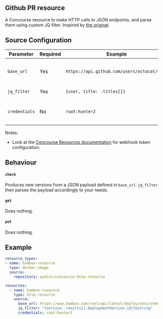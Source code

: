## Github PR resource

[original-resource]: https://github.com/concourse/echo-resource

A Concourse resource to make HTTP calls to JSON endpoints, and parse them using custom JQ filter. 
Inspired by [the original][original-resource].

## Source Configuration

| Parameter                   | Required | Example                                     | Description                                                                                                                                                                                                                                                                                |
|-----------------------------|----------|---------------------------------------------|--------------------------------------------------------------------------------------------------------------------------------------------------------------------------------------------------------------------------------------------------------------------------------------------|
| `base_url`                  | Yes      | `https://api.github.com/users/octocat/orgs` | Url for the json payload to get.                                                                                                                                                                                                                                                           |
| `jq_filter`                 | Yes      | `{user, title: .titles[]}`                  | Valid JQ filter                                                                                                                                                                                                                                                                            |
| `credentials`               | No       | `root:hunter2`                              | Basic auth. Will be base64 encoded.                                                                                                                                                                                                                                                           |

Notes:
 - Look at the [Concourse Resources documentation](https://concourse-ci.org/resources.html#resource-webhook-token)
 for webhook token configuration.

## Behaviour

#### `check`

Produces new versions from a JSON payload defined in `base_url`. `jq_filter` then parses the payload accordingly to your needs.

#### `get`

Does nothing.

#### `put`

Does nothing.

## Example

```yaml
resource_types:
- name: bamboo-resource
  type: docker-image
  source:
    repository: qudini/concourse-http-resource

resources:
  - name: bamboo-resource
    type: http-resource
    source:
      base_url: https://www.bamboo.com/rest/api/latest/deploy/environment/{env_id}/results?os_authType=basic
      jq_filter: "{version:.results[].deploymentVersion.id|tostring"
      credentials: root:hunter2
```
